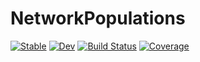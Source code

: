 # NetworkPopulations

[![Stable](https://img.shields.io/badge/docs-stable-blue.svg)](https://gmbolt.github.io/NetworkPopulations.jl/stable/)
[![Dev](https://img.shields.io/badge/docs-dev-blue.svg)](https://gmbolt.github.io/NetworkPopulations.jl/dev/)
[![Build Status](https://github.com/gmbolt/NetworkPopulations.jl/actions/workflows/CI.yml/badge.svg?branch=master)](https://github.com/gmbolt/NetworkPopulations.jl/actions/workflows/CI.yml?query=branch%3Amaster)
[![Coverage](https://codecov.io/gh/gmbolt/NetworkPopulations.jl/branch/master/graph/badge.svg)](https://codecov.io/gh/gmbolt/NetworkPopulations.jl)
